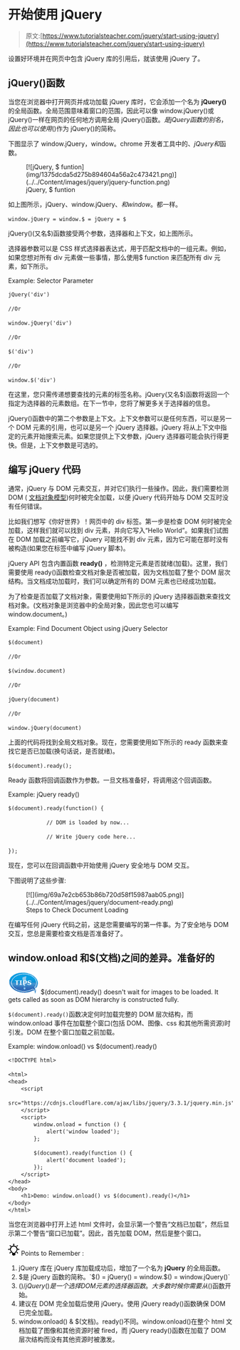 # 开始使用 jQuery

> 原文:[https://www.tutorialsteacher.com/jquery/start-using-jquery](https://www.tutorialsteacher.com/jquery/start-using-jquery)

设置好环境并在网页中包含 jQuery 库的引用后，就该使用 jQuery 了。

## jQuery()函数

当您在浏览器中打开网页并成功加载 jQuery 库时，它会添加一个名为 **jQuery()** 的全局函数。全局范围意味着窗口的范围，因此可以像 window.jQuery()或 jQuery()一样在网页的任何地方调用全局 jQuery()函数。$是 jQuery 函数的别名，因此也可以使用$()作为 jQuery()的简称。

下图显示了 window.jQuery，window。chrome 开发者工具中的$、jQuery 和$函数。

<figure>[![jQuery, $ funtion](img/1375dcda5d275b894604a56a2c473421.png)](../../Content/images/jquery/jquery-function.png) 

<figcaption>jQuery, $ funtion</figcaption>

</figure>

如上图所示，jQuery、window.jQuery、$和 window。$都一样。

`window.jQuery = window.$ = jQuery = $`

jQuery()(又名$)函数接受两个参数，选择器和上下文，如上图所示。

选择器参数可以是 CSS 样式选择器表达式，用于匹配文档中的一组元素。例如，如果您想对所有 div 元素做一些事情，那么使用$ function 来匹配所有 div 元素，如下所示。

Example: Selector Parameter

```
jQuery('div')

//Or

window.jQuery('div')

//Or

$('div')

//Or

window.$('div')
```

在这里，您只需传递想要查找的元素的标签名称。jQuery(又名$)函数将返回一个指定为选择器的元素数组。在下一节中，您将了解更多关于选择器的信息。

jQuery()函数中的第二个参数是上下文。上下文参数可以是任何东西，可以是另一个 DOM 元素的引用，也可以是另一个 jQuery 选择器。jQuery 将从上下文中指定的元素开始搜索元素。如果您提供上下文参数，jQuery 选择器可能会执行得更快。但是，上下文参数是可选的。

## 编写 jQuery 代码

通常，jQuery 与 DOM 元素交互，并对它们执行一些操作。因此，我们需要检测 DOM ( [文档对象模型](https://www.w3.org/TR/WD-DOM/introduction.html))何时被完全加载，以便 jQuery 代码开始与 DOM 交互时没有任何错误。

比如我们想写《你好世界》！网页中的 div 标签。第一步是检查 DOM 何时被完全加载，这样我们就可以找到 div 元素，并向它写入“Hello World”。如果我们试图在 DOM 加载之前编写它，jQuery 可能找不到 div 元素，因为它可能在那时没有被构造(如果您在标签中编写 jQuery 脚本)。

jQuery API 包含内置函数 **ready()** ，检测特定元素是否就绪(加载)。这里，我们需要使用 ready()函数检查文档对象是否被加载，因为文档加载了整个 DOM 层次结构。当文档成功加载时，我们可以确定所有的 DOM 元素也已经成功加载。

为了检查是否加载了文档对象，需要使用如下所示的 jQuery 选择器函数来查找文档对象。(文档对象是浏览器中的全局对象，因此您也可以编写 window.document。)

Example: Find Document Object using jQuery Selector

```
$(document)

//Or

$(window.document)

//Or

jQuery(document)

//Or

window.jQuery(document)
```

上面的代码将找到全局文档对象。现在，您需要使用如下所示的 ready 函数来查找它是否已加载(换句话说，是否就绪)。

`$(document).ready();`

Ready 函数将回调函数作为参数。一旦文档准备好，将调用这个回调函数。

Example: jQuery ready()

```
$(document).ready(function() {

            // DOM is loaded by now...

            // Write jQuery code here...

});
```

现在，您可以在回调函数中开始使用 jQuery 安全地与 DOM 交互。

下图说明了这些步骤:

<figure>[![](img/69a7e2cb653b86b720d58f15987aab05.png)](../../Content/images/jquery/document-ready.png) 

<figcaption>Steps to Check Document Loading</figcaption>

</figure>

在编写任何 jQuery 代码之前，这是您需要编写的第一件事。为了安全地与 DOM 交互，您总是需要检查文档是否准备好了。

## window.onload 和$(文档)之间的差异。准备好的

![](img/751bca76a769f8ad315ebee3fdf7d98e.png)  $(document).ready() doesn't wait for images to be loaded. It gets called as soon as DOM hierarchy is constructed fully.

`$(document).ready()`函数决定何时加载完整的 DOM 层次结构，而 window.onload 事件在加载整个窗口(包括 DOM、图像、css 和其他所需资源)时引发。DOM 在整个窗口加载之前加载。

Example: window.onload() vs $(document).ready()

```
<!DOCTYPE html>

<html>
<head>
    <script
        src="https://cdnjs.cloudflare.com/ajax/libs/jquery/3.3.1/jquery.min.js">
    </script>
    <script>
        window.onload = function () {
            alert('window loaded');
        };

        $(document).ready(function () {
            alert('document loaded');
        });
    </script>
</head>
<body>
    <h1>Demo: window.onload() vs $(document).ready()</h1>
</body>
</html>
```

当您在浏览器中打开上述 html 文件时，会显示第一个警告“文档已加载”，然后显示第二个警告“窗口已加载”。因此，首先加载 DOM，然后是整个窗口。

![](img/85db52f5404f0c468e1b194aa487d6a1.png)  Points to Remember :

1.  jQuery 库在 jQuery 库加载成功后，增加了一个名为 **jQuery** 的全局函数。
2.  $是 jQuery 函数的简称。`$() = jQuery() = window.$() = window.jQuery()`
3.  $()/jQuery()是一个选择 DOM 元素的选择器函数。大多数时候你需要从$()函数开始。
4.  建议在 DOM 完全加载后使用 jQuery。使用 jQuery ready()函数确保 DOM 已完全加载。
5.  window.onload() & $(文档)。ready()不同。window.onload()在整个 html 文档加载了图像和其他资源时被 fired，而 jQuery ready()函数在加载了 DOM 层次结构而没有其他资源时被激发。